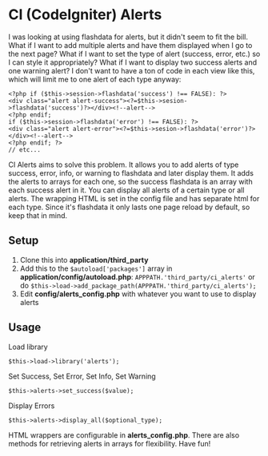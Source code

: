 CI (CodeIgniter) Alerts
============================

I was looking at using flashdata for alerts, but it didn't seem to fit the bill. What if I want to add multiple alerts and have them displayed when I go to the next page? What if I want to set the type of alert (success, error, etc.) so I can style it appropriately? What if I want to display two success alerts and one warning alert? I don't want to have a ton of code in each view like this, which will limit me to one alert of each type anyway:

    <?php if ($this->session->flashdata('success') !== FALSE): ?>
    <div class="alert alert-success"><?=$this->sesion->flashdata('success')?></div><!--alert-->
    <?php endif;
    if ($this->session->flashdata('error') !== FALSE): ?>
    <div class="alert alert-error"><?=$this->sesion->flashdata('error')?></div><!--alert-->
    <?php endif; ?>
    // etc...

CI Alerts aims to solve this problem. It allows you to add alerts of type success, error, info, or warning to flashdata and later display them. It adds the alerts to arrays for each one, so the success flashdata is an array with each success alert in it. You can display all alerts of a certain type or all alerts. The wrapping HTML is set in the config file and has separate html for each type. Since it's flashdata it only lasts one page reload by default, so keep that in mind.

Setup
----------------------------

1. Clone this into **application/third_party**
2. Add this to the ```$autoload['packages']``` array in **application/config/autoload.php**:  ```APPPATH.'third_party/ci_alerts'``` or do ```$this->load->add_package_path(APPPATH.'third_party/ci_alerts');```
3. Edit **config/alerts_config.php** with whatever you want to use to display alerts

Usage
----------------------------

Load library

    $this->load->library('alerts');

Set Success, Set Error, Set Info, Set Warning

    $this->alerts->set_success($value);
    
Display Errors

    $this->alerts->display_all($optional_type);

HTML wrappers are configurable in **alerts_config.php**. There are also methods for retrieving alerts in arrays for flexibility. Have fun!
